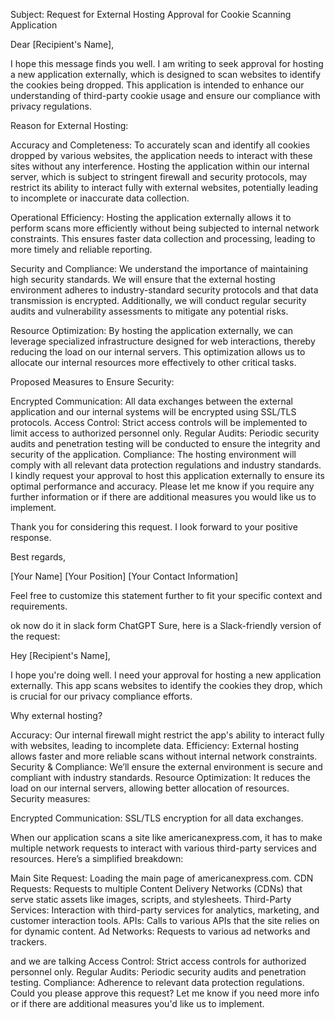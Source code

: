 Subject: Request for External Hosting Approval for Cookie Scanning Application

Dear [Recipient's Name],

I hope this message finds you well. I am writing to seek approval for hosting a new application externally, which is designed to scan websites to identify the cookies being dropped. This application is intended to enhance our understanding of third-party cookie usage and ensure our compliance with privacy regulations.

Reason for External Hosting:

Accuracy and Completeness: To accurately scan and identify all cookies dropped by various websites, the application needs to interact with these sites without any interference. Hosting the application within our internal server, which is subject to stringent firewall and security protocols, may restrict its ability to interact fully with external websites, potentially leading to incomplete or inaccurate data collection.

Operational Efficiency: Hosting the application externally allows it to perform scans more efficiently without being subjected to internal network constraints. This ensures faster data collection and processing, leading to more timely and reliable reporting.

Security and Compliance: We understand the importance of maintaining high security standards. We will ensure that the external hosting environment adheres to industry-standard security protocols and that data transmission is encrypted. Additionally, we will conduct regular security audits and vulnerability assessments to mitigate any potential risks.

Resource Optimization: By hosting the application externally, we can leverage specialized infrastructure designed for web interactions, thereby reducing the load on our internal servers. This optimization allows us to allocate our internal resources more effectively to other critical tasks.

Proposed Measures to Ensure Security:

Encrypted Communication: All data exchanges between the external application and our internal systems will be encrypted using SSL/TLS protocols.
Access Control: Strict access controls will be implemented to limit access to authorized personnel only.
Regular Audits: Periodic security audits and penetration testing will be conducted to ensure the integrity and security of the application.
Compliance: The hosting environment will comply with all relevant data protection regulations and industry standards.
I kindly request your approval to host this application externally to ensure its optimal performance and accuracy. Please let me know if you require any further information or if there are additional measures you would like us to implement.

Thank you for considering this request. I look forward to your positive response.

Best regards,

[Your Name]
[Your Position]
[Your Contact Information]

Feel free to customize this statement further to fit your specific context and requirements.

ok now do it in slack form
ChatGPT
Sure, here is a Slack-friendly version of the request:

Hey [Recipient's Name],

I hope you're doing well. I need your approval for hosting a new application externally. This app scans websites to identify the cookies they drop, which is crucial for our privacy compliance efforts.

Why external hosting?

Accuracy: Our internal firewall might restrict the app's ability to interact fully with websites, leading to incomplete data.
Efficiency: External hosting allows faster and more reliable scans without internal network constraints.
Security & Compliance: We’ll ensure the external environment is secure and compliant with industry standards.
Resource Optimization: It reduces the load on our internal servers, allowing better allocation of resources.
Security measures:

Encrypted Communication: SSL/TLS encryption for all data exchanges.

When our application scans a site like americanexpress.com, it has to make multiple network requests to interact with various third-party services and resources. Here’s a simplified breakdown:

Main Site Request: Loading the main page of americanexpress.com.
CDN Requests: Requests to multiple Content Delivery Networks (CDNs) that serve static assets like images, scripts, and stylesheets.
Third-Party Services: Interaction with third-party services for analytics, marketing, and customer interaction tools.
APIs: Calls to various APIs that the site relies on for dynamic content.
Ad Networks: Requests to various ad networks and trackers.


and we are talking
Access Control: Strict access controls for authorized personnel only.
Regular Audits: Periodic security audits and penetration testing.
Compliance: Adherence to relevant data protection regulations.
Could you please approve this request? Let me know if you need more info or if there are additional measures you'd like us to implement.

